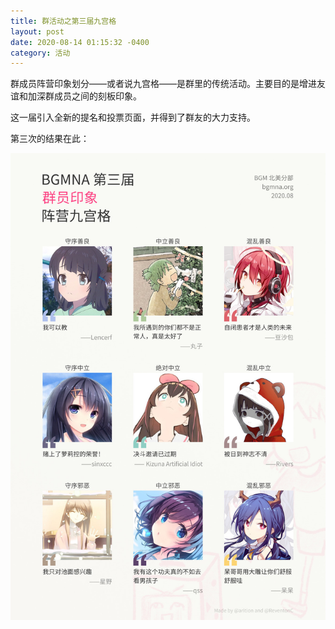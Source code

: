 ```yaml
---
title: 群活动之第三届九宫格
layout: post
date: 2020-08-14 01:15:32 -0400
category: 活动
---
```


群成员阵营印象划分——或者说九宫格——是群里的传统活动。主要目的是增进友谊和加深群成员之间的刻板印象。

这一届引入全新的提名和投票页面，并得到了群友的大力支持。

第三次的结果在此：

![](/content/images/alignment-3.jpg)

